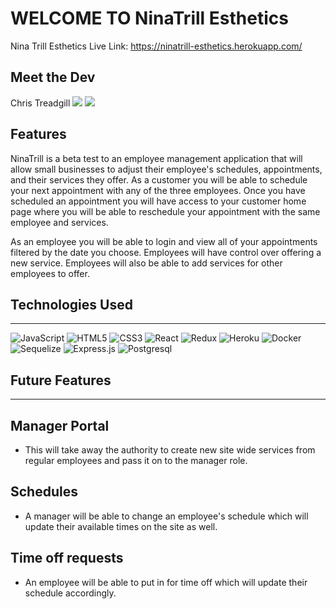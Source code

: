 # WELCOME TO NinaTrill Esthetics

Nina Trill Esthetics Live Link: https://ninatrill-esthetics.herokuapp.com/



## Meet the Dev
<div>Chris Treadgill
<a href="https://www.linkedin.com/in/chris-threadgill-b05090185/"><img src="https://img.shields.io/badge/LinkedIn-0077B5?style=for-the-badge&logo=linkedin&logoColor=white" /></a>
<a href="https://github.com/ChrisThreadgill"><img src="https://img.shields.io/badge/GitHub-100000?style=for-the-badge&logo=github&logoColor=white" /></a>
</div>


## Features

NinaTrill is a beta test to an employee management application that will allow small businesses to adjust their employee's schedules, appointments, and their services they offer.  As a customer you will be able to schedule your next appointment with any of the three employees.  Once you have scheduled an appointment you will have access to your customer home page where you will be able to reschedule your appointment with the same employee and services. 

As an employee you will be able to login and view all of your appointments filtered by the date you choose.  Employees will have control over offering a new service. 
Employees will also be able to add services for other employees to offer. 



## Technologies Used

---

![JavaScript](https://img.shields.io/badge/javascript-%23323330.svg?style=for-the-badge&logo=javascript&logoColor=%23F7DF1E)
![HTML5](https://img.shields.io/badge/html5-%23E34F26.svg?style=for-the-badge&logo=html5&logoColor=white) 
![CSS3](https://img.shields.io/badge/css3-%231572B6.svg?style=for-the-badge&logo=css3&logoColor=white) 
![React](https://img.shields.io/badge/react-%2320232a.svg?style=for-the-badge&logo=react&logoColor=%2361DAFB)
![Redux](https://img.shields.io/badge/redux-%23593d88.svg?style=for-the-badge&logo=redux&logoColor=white)
![Heroku](https://img.shields.io/badge/heroku-%23430098.svg?style=for-the-badge&logo=heroku&logoColor=white)
![Docker](https://img.shields.io/badge/Docker-2CA5E0?style=for-the-badge&logo=docker&logoColor=white)
![Sequelize](https://img.shields.io/badge/Sequelize-52B0E7?style=for-the-badge&logo=Sequelize&logoColor=white)
![Express.js](https://img.shields.io/badge/express.js-%23404d59.svg?style=for-the-badge&logo=express&logoColor=%2361DAFB)
![Postgresql](https://img.shields.io/badge/PostgreSQL-316192?style=for-the-badge&logo=postgresql&logoColor=white)



## Future Features

---
## Manager Portal
- This will take away the authority to create new site wide services from regular employees and pass it on to the manager role.

## Schedules
- A manager will be able to change an employee's schedule which will update their available times on the site as well. 

## Time off requests
- An employee will be able to put in for time off which will update their schedule accordingly. 

